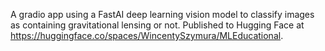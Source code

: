 A gradio app using a FastAI deep learning vision model to classify images as containing gravitational lensing or not. Published to Hugging Face at https://huggingface.co/spaces/WincentySzymura/MLEducational.
